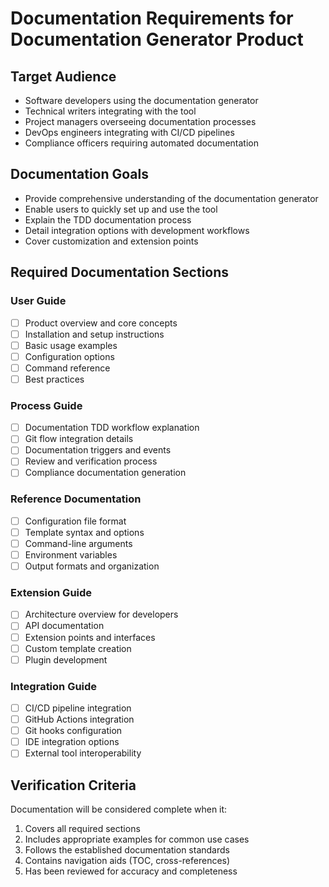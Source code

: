 # Documentation Requirements for Documentation Generator Product

## Target Audience
- Software developers using the documentation generator
- Technical writers integrating with the tool
- Project managers overseeing documentation processes
- DevOps engineers integrating with CI/CD pipelines
- Compliance officers requiring automated documentation

## Documentation Goals
- Provide comprehensive understanding of the documentation generator
- Enable users to quickly set up and use the tool
- Explain the TDD documentation process
- Detail integration options with development workflows
- Cover customization and extension points

## Required Documentation Sections

### User Guide
- [ ] Product overview and core concepts
- [ ] Installation and setup instructions
- [ ] Basic usage examples
- [ ] Configuration options
- [ ] Command reference
- [ ] Best practices

### Process Guide
- [ ] Documentation TDD workflow explanation
- [ ] Git flow integration details
- [ ] Documentation triggers and events
- [ ] Review and verification process
- [ ] Compliance documentation generation

### Reference Documentation
- [ ] Configuration file format
- [ ] Template syntax and options
- [ ] Command-line arguments
- [ ] Environment variables
- [ ] Output formats and organization

### Extension Guide
- [ ] Architecture overview for developers
- [ ] API documentation
- [ ] Extension points and interfaces
- [ ] Custom template creation
- [ ] Plugin development

### Integration Guide
- [ ] CI/CD pipeline integration
- [ ] GitHub Actions integration
- [ ] Git hooks configuration
- [ ] IDE integration options
- [ ] External tool interoperability

## Verification Criteria
Documentation will be considered complete when it:
1. Covers all required sections
2. Includes appropriate examples for common use cases
3. Follows the established documentation standards
4. Contains navigation aids (TOC, cross-references)
5. Has been reviewed for accuracy and completeness